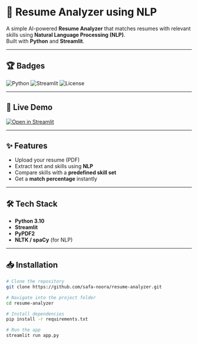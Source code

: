# 📄 Resume Analyzer using NLP

A simple AI-powered **Resume Analyzer** that matches resumes with relevant skills using **Natural Language Processing (NLP)**.  
Built with **Python** and **Streamlit**.

---

## 🏆 Badges
![Python](https://img.shields.io/badge/Python-3.10-blue)
![Streamlit](https://img.shields.io/badge/Streamlit-App-red)
![License](https://img.shields.io/badge/License-MIT-green)

---

## 🚀 Live Demo
[![Open in Streamlit](https://static.streamlit.io/badges/streamlit_badge_black_white.svg)](YOUR_STREAMLIT_LINK)

---

## ✨ Features
- Upload your resume (PDF)
- Extract text and skills using **NLP**
- Compare skills with a **predefined skill set**
- Get a **match percentage** instantly

---

## 🛠 Tech Stack
- **Python 3.10**
- **Streamlit**
- **PyPDF2**
- **NLTK / spaCy** (for NLP)

---

## 📥 Installation
```bash
# Clone the repository
git clone https://github.com/safa-noora/resume-analyzer.git

# Navigate into the project folder
cd resume-analyzer

# Install dependencies
pip install -r requirements.txt

# Run the app
streamlit run app.py



